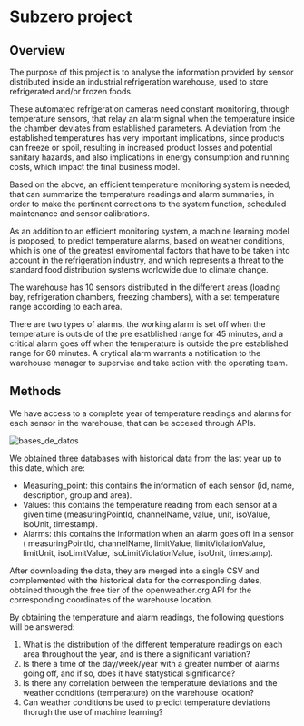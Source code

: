 # Subzero project

## Overview
The purpose of this project is to analyse the information provided by sensor distributed inside an industrial refrigeration warehouse, used to store refrigerated and/or frozen foods.

These automated refrigeration cameras need constant monitoring, through temperature sensors, that relay an alarm signal when the temperature inside the chamber deviates from established parameters.
A deviation from the established temperatures has very important implications, since products can freeze or spoil, resulting in increased product losses and potential sanitary hazards, and also implications in energy consumption and running costs, which impact the final business model.

Based on the above, an efficient temperature monitoring system is needed, that can summarize the temperature readings and alarm summaries, in order to make the pertinent corrections to the system function, scheduled maintenance and sensor calibrations.

As an addition to an efficient monitoring system, a machine learning model is proposed, to predict temperature alarms, based on weather conditions, which is one of the greatest enviromental factors that have to be taken into account in the refrigeration industry, and which represents a threat to the standard food distribution systems worldwide due to climate change.

The warehouse has 10 sensors distributed in the different areas (loading bay, refrigeration chambers, freezing chambers), with a set temperature range according to each area.

There are two types of alarms, the working alarm is set off when the temperature is outside of the pre esatblished range for 45 minutes, and a critical alarm goes off when the temperature is outside the pre established range for 60 minutes. A crytical alarm warrants a notification to the warehouse manager to supervise and take action with the operating team.

## Methods

We have access to a complete year of temperature readings and alarms for each sensor in the warehouse, that can be accesed through APIs.

![bases_de_datos](https://user-images.githubusercontent.com/95982833/169180169-fc4f5dbc-36ad-4746-be0b-97ec050a98d3.png)

We obtained three databases with historical data from the last year up to this date, which are:

 - Measuring_point: this contains the information of each sensor (id, name, description, group and area).
 - Values: this contains the temperature reading from each sensor at a given time (measuringPointId, channelName, value, unit, isoValue, isoUnit, timestamp).
 - Alarms: this contains the information when an alarm goes off in a sensor ( measuringPointId, channelName, limitValue, limitViolationValue, limitUnit, isoLimitValue, isoLimitViolationValue, isoUnit, timestamp).

After downloading the data, they are merged into a single CSV and complemented with the historical data for the corresponding dates, obtained through the free tier of the openweather.org API for the corresponding coordinates of the warehouse location.

By obtaining the temperature and alarm readings, the following questions will be answered:

1. What is the distribution of the different temperature readings on each area throughout the year, and is there a significant variation?
2.  Is there a time of the day/week/year with a greater number of alarms going off, and if so, does it have statystical significance?
3. Is there any correlation between the temperature deviations and the weather conditions (temperature) on the warehouse location?
4. Can weather conditions be used to predict temperature deviations thorugh the use of machine learning?
